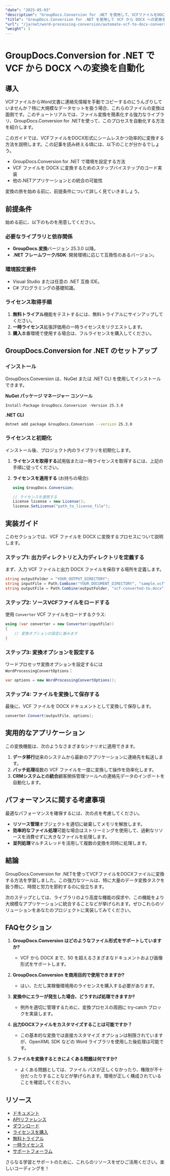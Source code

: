 ```yaml
---
"date": "2025-05-03"
"description": "GroupDocs.Conversion for .NET を使用して、VCFファイルをDOCXファイルへの変換を自動化する方法を学びましょう。このガイドには、セットアップ、コード例、統合のヒントが含まれています。"
"title": "GroupDocs.Conversion for .NET を使用して VCF から DOCX への変換を自動化する"
"url": "/ja/net/word-processing-conversion/automate-vcf-to-docx-conversion-groupdocs-net/"
"weight": 1
---
```


# GroupDocs.Conversion for .NET で VCF から DOCX への変換を自動化

## 導入

VCFファイルからWord文書に連絡先情報を手動でコピーするのにうんざりしていませんか？特に大規模なデータセットを扱う場合、これらのファイルの変換は面倒です。このチュートリアルでは、ファイル変換を簡素化する強力なライブラリ、GroupDocs.Conversion for .NETを使って、このプロセスを自動化する方法を紹介します。

このガイドでは、VCFファイルをDOCX形式にシームレスかつ効率的に変換する方法を説明します。この記事を読み終える頃には、以下のことが分かるでしょう。
- GroupDocs.Conversion for .NET で環境を設定する方法
- VCF ファイルを DOCX に変換するためのステップバイステップのコード実装
- 他の.NETアプリケーションとの統合の可能性

変換の旅を始める前に、前提条件について詳しく見ていきましょう。

## 前提条件

始める前に、以下のものを用意してください。

### 必要なライブラリと依存関係

- **GroupDocs.変換**バージョン 25.3.0 以降。
- **.NET フレームワーク/SDK**: 開発環境に応じて互換性のあるバージョン。

### 環境設定要件

- Visual Studio または任意の .NET 互換 IDE。
- C# プログラミングの基礎知識。

### ライセンス取得手順

1. **無料トライアル**機能をテストするには、無料トライアルにサインアップしてください。
2. **一時ライセンス**拡張評価用の一時ライセンスをリクエストします。
3. **購入**本番環境で使用する場合は、フルライセンスを購入してください。

## GroupDocs.Conversion for .NET のセットアップ

### インストール

GroupDocs.Conversion は、NuGet または .NET CLI を使用してインストールできます。

**NuGet パッケージ マネージャー コンソール**

```shell
Install-Package GroupDocs.Conversion -Version 25.3.0
```

**.NET CLI**

```bash
dotnet add package GroupDocs.Conversion --version 25.3.0
```

### ライセンスと初期化

インストール後、プロジェクト内のライブラリを初期化します。

1. **ライセンスを取得する**試用版または一時ライセンスを取得するには、上記の手順に従ってください。
2. **ライセンスを適用する** (お持ちの場合):
   
   ```csharp
   using GroupDocs.Conversion;
   
   // ライセンスを適用する
   License license = new License();
   license.SetLicense("path_to_license_file");
   ```

## 実装ガイド

このセクションでは、VCF ファイルを DOCX に変換するプロセスについて説明します。

### ステップ1: 出力ディレクトリと入力ディレクトリを定義する

まず、入力 VCF ファイルと出力 DOCX ファイルを保存する場所を定義します。

```csharp
string outputFolder = "YOUR_OUTPUT_DIRECTORY";
string inputFile = Path.Combine("YOUR_DOCUMENT_DIRECTORY", "sample.vcf");
string outputFile = Path.Combine(outputFolder, "vcf-converted-to.docx");
```

### ステップ2: ソースVCFファイルをロードする

使用 `Converter` VCF ファイルをロードするクラス:

```csharp
using (var converter = new Converter(inputFile))
{
    // 変換オプションの設定に進みます
}
```

### ステップ3: 変換オプションを設定する

ワードプロセッサ変換オプションを設定するには `WordProcessingConvertOptions`：

```csharp
var options = new WordProcessingConvertOptions();
```

### ステップ4: ファイルを変換して保存する

最後に、VCF ファイルを DOCX ドキュメントとして変換して保存します。

```csharp
converter.Convert(outputFile, options);
```

## 実用的なアプリケーション

この変換機能は、次のようなさまざまなシナリオに適用できます。

1. **データ移行**従来のシステムから最新のアプリケーションに連絡先を転送します。
2. **バッチ処理**複数の VCF ファイルを一度に変換して操作を効率化します。
3. **CRMシステムとの統合**顧客関係管理ツールへの連絡先データのインポートを自動化します。

## パフォーマンスに関する考慮事項

最適なパフォーマンスを確保するには、次の点を考慮してください。

- **リソース管理**オブジェクトを適切に破棄してメモリを解放します。
- **効率的なファイル処理**可能な場合はストリーミングを使用して、過剰なリソースを消費せずに大きなファイルを処理します。
- **並列処理**マルチスレッドを活用して複数の変換を同時に処理します。

## 結論

GroupDocs.Conversion for .NETを使ってVCFファイルをDOCXファイルに変換する方法を学習しました。この強力なツールは、特に大量のデータ変換タスクを扱う際に、時間と労力を節約するのに役立ちます。

次のステップとしては、ライブラリのより高度な機能の探求や、この機能をより大規模なアプリケーションに統合することなどが挙げられます。ぜひこれらのソリューションをあなたのプロジェクトに実装してみてください。

## FAQセクション

1. **GroupDocs.Conversion はどのようなファイル形式をサポートしていますか?**
   - VCF から DOCX まで、50 を超えるさまざまなドキュメントおよび画像形式をサポートします。

2. **GroupDocs.Conversion を商用目的で使用できますか?**
   - はい、ただし実稼働環境用のライセンスを購入する必要があります。

3. **変換中にエラーが発生した場合、どうすれば処理できますか?**
   - 例外を適切に管理するために、変換プロセスの周囲に try-catch ブロックを実装します。

4. **出力DOCXファイルをカスタマイズすることは可能ですか？**
   - この基本的な変換では直接カスタマイズ オプションは制限されていますが、OpenXML SDK などの Word ライブラリを使用した後処理は可能です。

5. **ファイルを変換するときによくある問題は何ですか?**
   - よくある問題としては、ファイル パスが正しくなかったり、権限が不十分だったりすることなどが挙げられます。環境が正しく構成されていることを確認してください。

## リソース

- [ドキュメント](https://docs.groupdocs.com/conversion/net/)
- [APIリファレンス](https://reference.groupdocs.com/conversion/net/)
- [ダウンロード](https://releases.groupdocs.com/conversion/net/)
- [ライセンスを購入](https://purchase.groupdocs.com/buy)
- [無料トライアル](https://releases.groupdocs.com/conversion/net/)
- [一時ライセンス](https://purchase.groupdocs.com/temporary-license/)
- [サポートフォーラム](https://forum.groupdocs.com/c/conversion/10)

さらなる学習とサポートのために、これらのリソースをぜひご活用ください。楽しいコーディングを！